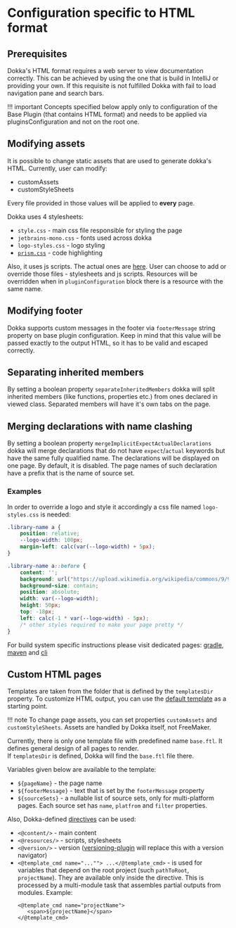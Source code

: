 # Configuration specific to HTML format

## Prerequisites

Dokka's HTML format requires a web server to view documentation correctly.
This can be achieved by using the one that is build in IntelliJ or providing your own.
If this requisite is not fulfilled Dokka with fail to load navigation pane and search bars.

!!! important
    Concepts specified below apply only to configuration of the Base Plugin (that contains HTML format) 
    and needs to be applied via pluginsConfiguration and not on the root one.

## Modifying assets

It is possible to change static assets that are used to generate dokka's HTML. 
Currently, user can modify:
 
 * customAssets
 * customStyleSheets
 
Every file provided in those values will be applied to **every** page.

Dokka uses 4 stylesheets:

* `style.css` - main css file responsible for styling the page
* `jetbrains-mono.css` - fonts used across dokka
* `logo-styles.css` - logo styling
* [`prism.css`](https://github.com/Kotlin/dokka/blob/master/plugins/base/src/main/resources/dokka/styles/prism.css) - code highlighting

Also, it uses js scripts. The actual ones are [here](https://github.com/Kotlin/dokka/tree/master/plugins/base/src/main/resources/dokka/scripts).
User can choose to add or override those files - stylesheets and js scripts. 
Resources will be overridden when in `pluginConfiguration` block there is a resource with the same name.

## Modifying footer

Dokka supports custom messages in the footer via `footerMessage` string property on base plugin configuration. 
Keep in mind that this value will be passed exactly to the output HTML, so it has to be valid and escaped correctly.

## Separating inherited members

By setting a boolean property `separateInheritedMembers` dokka will split inherited members (like functions, properties etc.) 
from ones declared in viewed class. Separated members will have it's own tabs on the page.

## Merging declarations with name clashing 

By setting a boolean property `mergeImplicitExpectActualDeclarations` dokka will merge declarations that do not have `expect`/`actual` keywords but have the same fully qualified name. 
The declarations will be displayed on one page.
By default, it is disabled. The page names of such declaration have a prefix that is the name of source set. 

### Examples
In order to override a logo and style it accordingly a css file named `logo-styles.css` is needed:
```css
.library-name a {
    position: relative;
    --logo-width: 100px;
    margin-left: calc(var(--logo-width) + 5px);
}

.library-name a::before {
    content: '';
    background: url("https://upload.wikimedia.org/wikipedia/commons/9/9d/Ubuntu_logo.svg") center no-repeat;
    background-size: contain;
    position: absolute;
    width: var(--logo-width);
    height: 50px;
    top: -18px;
    left: calc(-1 * var(--logo-width) - 5px);
    /* other styles required to make your page pretty */
}
```


For build system specific instructions please visit dedicated pages: [gradle](../gradle/usage.md#applying-plugins), [maven](../maven/usage.md#applying-plugins) and [cli](../cli/usage.md#configuration-options)

## Custom HTML pages

Templates are taken from the folder that is defined by the `templatesDir` property.
To customize HTML output, you can use the [default template](https://github.com/Kotlin/dokka/blob/master/plugins/base/src/main/resources/dokka/templates) as a starting point.

!!! note
    To change page assets, you can set properties `customAssets` and `customStyleSheets`.
    Assets are handled by Dokka itself, not FreeMaker.

Currently, there is only one template file with predefined name `base.ftl`. It defines general design of all pages to render.  
If `templatesDir` is defined, Dokka will find the `base.ftl` file there.

Variables given below are available to the template:
  * `${pageName}` - the page name
  * `${footerMessage}` - text that is set by the `footerMessage` property
  * `${sourceSets}` - a nullable list of source sets, only for multi-platform pages. Each source set has `name`, `platfrom` and `filter` properties.

Also, Dokka-defined [directives](https://freemarker.apache.org/docs/ref_directive_userDefined.html) can be used:
  * `<@content/>` - main content
  * `<@resources/>` - scripts, stylesheets 
  * `<@version/>` - version ([versioning-plugin](https://kotlin.github.io/dokka/1.6.10/user_guide/versioning/versioning/) will replace this with a version navigator)
  * `<@template_cmd name="...""> ...</@template_cmd>` - is used for variables that depend on the root project (such `pathToRoot`, `projectName`). They are available only inside the directive. This is processed by a multi-module task that assembles partial outputs from modules. 
     Example:
    ```
    <@template_cmd name="projectName">
       <span>${projectName}</span>
    </@template_cmd>
    ```